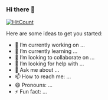 ### Hi there 👋

[![HitCount](http://hits.dwyl.com/vorxcomp/vorxcomp.svg)](http://hits.dwyl.com/vorxcomp/vorxcomp)

Here are some ideas to get you started:

- 🔭 I’m currently working on ...
- 🌱 I’m currently learning ...
- 👯 I’m looking to collaborate on ...
- 🤔 I’m looking for help with ...
- 💬 Ask me about ...
- 📫 How to reach me: ...
- 😄 Pronouns: ...
- ⚡ Fun fact: ...
